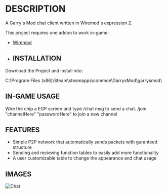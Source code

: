 # DESCRIPTION
A Garry's Mod chat client written in Wiremod's expression 2.

This project requires one addon to work in-game:
* [Wiremod](https://steamcommunity.com/sharedfiles/filedetails/?id=160250458)

* ## INSTALLATION
Download the Project and install into:

C:\Program Files (x86)\Steam\steamapps\common\GarrysMod\garrysmod\

## IN-GAME USAGE
Wire the chip a EGP screen and type /chat msg to send a chat.
/join "channelHere" "passwordHere" to join a new channel

## FEATURES
* Simple P2P network that automatically sends packets with guranteed structure
* Sending and recieving function tables to easily add more functionality
* A user customizable table to change the appearance and chat usage

## IMAGES
![Chat]([https://steamuserimages-a.akamaihd.net/ugc/1174824798821306798/A330DD490D5C1642968F6E24861466168481D331/](https://images.steamusercontent.com/ugc/15349967649833397801/1102BBCB9318F512D72A74FF860D003D44756640/?imw=5000&imh=5000&ima=fit&impolicy=Letterbox&imcolor=%23000000&letterbox=false))
